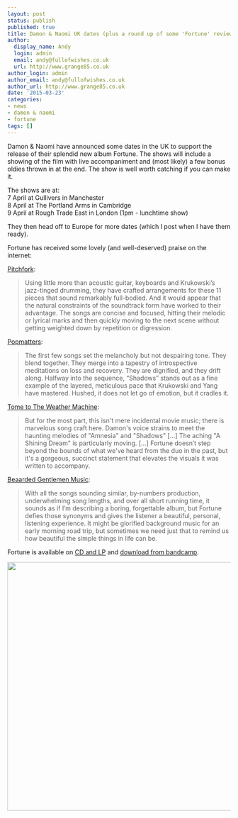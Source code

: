 ```yaml
---
layout: post
status: publish
published: true
title: Damon & Naomi UK dates (plus a round up of some 'Fortune' reviews)
author:
  display_name: Andy
  login: admin
  email: andy@fullofwishes.co.uk
  url: http://www.grange85.co.uk
author_login: admin
author_email: andy@fullofwishes.co.uk
author_url: http://www.grange85.co.uk
date: '2015-03-23'
categories:
- news
- damon & naomi
- fortune
tags: []
---
```

<p>Damon & Naomi have announced some dates in the UK to support the release of their splendid new album Fortune. The shows will include a showing of the film with live accompaniment and (most likely) a few bonus oldies thrown in at the end. The show is well worth catching if you can make it.</p>
<p>The shows are at:<br />
7 April at Gullivers in Manchester<br />
8 April at The Portland Arms in Cambridge<br />
9 April at Rough Trade East in London (1pm - lunchtime show)</p>
<p>They then head off to Europe for more dates (which I post when I have them ready).</p>
<p>Fortune has received some lovely (and well-deserved) praise on the internet:</p>
<p><a href="http://pitchfork.com/reviews/albums/20258-fortune/">Pitchfork</a>:</p>
<blockquote><p>Using little more than acoustic guitar, keyboards and Krukowski’s jazz-tinged drumming, they have crafted arrangements for these 11 pieces that sound remarkably full-bodied. And it would appear that the natural constraints of the soundtrack form have worked to their advantage. The songs are concise and focused, hitting their melodic or lyrical marks and then quickly moving to the next scene without getting weighted down by repetition or digression.</p></blockquote>
<p><a href="http://www.popmatters.com/review/191140-damon-naomi-fortune/">Popmatters</a>:</p>
<blockquote><p>The first few songs set the melancholy but not despairing tone. They blend together. They merge into a tapestry of introspective meditations on loss and recovery. They are dignified, and they drift along. Halfway into the sequence, “Shadows” stands out as a fine example of the layered, meticulous pace that Krukowski and Yang have mastered. Hushed, it does not let go of emotion, but it cradles it.</p></blockquote>
<p><a href="http://www.tometotheweathermachine.com/reviews/2015/03/damon-naomi">Tome to The Weather Machine</a>:</p>
<blockquote><p>But for the most part, this isn't mere incidental movie music; there is marvelous song craft here. Damon's voice strains to meet the haunting melodies of "Amnesia" and "Shadows" [...] The aching "A Shining Dream" is particularly moving. [...] Fortune doesn’t step beyond the bounds of what we've heard from the duo in the past, but it's a gorgeous, succinct statement that elevates the visuals it was written to accompany.</p></blockquote>
<p><a href="http://beardedgentlemenmusic.com/2015/02/12/review-damon-naomi-fortune/">Beaarded Gentlemen Music</a>:</p>
<blockquote><p>With all the songs sounding similar, by-numbers production, underwhelming song lengths, and over all short running time, it sounds as if I’m describing a boring, forgettable album, but Fortune defies those synonyms and gives the listener a beautiful, personal, listening experience. It might be glorified background music for an early morning road trip, but sometimes we need just that to remind us how beautiful the simple things in life can be.</p></blockquote>
<p>Fortune is available on <a href="http://www.20-20-20.com/store/">CD and LP</a> and <a href="https://damonandnaomi.bandcamp.com/album/fortune">download from bandcamp</a>.</p>
<p><img src="https://media.fullofwishes.co.uk/03-damon_and_naomi/pictures/damon-and-naomi-fortune-uk-2015.jpg" width="560" height="561" class="aligncenter" /></p>
